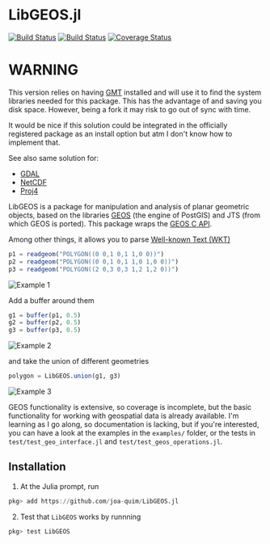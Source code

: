 LibGEOS.jl
==========
[![Build Status](https://travis-ci.org/JuliaGeo/LibGEOS.jl.svg?branch=master)](https://travis-ci.org/JuliaGeo/LibGEOS.jl)
[![Build Status](https://ci.appveyor.com/api/projects/status/github/JuliaGeo/LibGEOS.jl?svg=true&branch=master)](https://ci.appveyor.com/project/JuliaGeo/LibGEOS-jl/branch/master)
[![Coverage Status](https://coveralls.io/repos/github/JuliaGeo/LibGEOS.jl/badge.svg)](https://coveralls.io/github/JuliaGeo/LibGEOS.jl)

# WARNING

This version relies on having [GMT](https://github.com/GenericMappingTools/GMT.jl) installed and will use it to find the system libraries
needed for this package. This has the advantage of and saving you disk space. However, being a fork it may risk to go out of sync with time.

It would be nice if this solution could be integrated in the officially registered package as an install option but atm I don't know
how to implement that.

See also same solution for:

- [GDAL](https://github.com/joa-quim/GDAL.jl)
- [NetCDF](https://github.com/joa-quim/NetCDF.jl)
- [Proj4](https://github.com/joa-quim/Proj4.jl)

LibGEOS is a package for manipulation and analysis of planar geometric objects, based on the libraries [GEOS](https://trac.osgeo.org/geos/) (the engine of PostGIS) and JTS (from which GEOS is ported). This package wraps the [GEOS C API](https://geos.osgeo.org/doxygen/geos__c_8h_source.html).

Among other things, it allows you to parse [Well-known Text (WKT)](https://en.wikipedia.org/wiki/Well-known_text)

```julia
p1 = readgeom("POLYGON((0 0,1 0,1 1,0 0))")
p2 = readgeom("POLYGON((0 0,1 0,1 1,0 1,0 0))")
p3 = readgeom("POLYGON((2 0,3 0,3 1,2 1,2 0))")
```
![Example 1](examples/example1.png)

Add a buffer around them
```julia
g1 = buffer(p1, 0.5)
g2 = buffer(p2, 0.5)
g3 = buffer(p3, 0.5)
```
![Example 2](examples/example2.png)

and take the union of different geometries
```julia
polygon = LibGEOS.union(g1, g3)
```
![Example 3](examples/example3.png)

GEOS functionality is extensive, so coverage is incomplete, but the basic functionality for working with geospatial data is already available. I'm learning as I go along, so documentation is lacking, but if you're interested, you can have a look at the examples in the `examples/` folder, or the tests in `test/test_geo_interface.jl` and `test/test_geos_operations.jl`.

Installation
------------
1. At the Julia prompt, run 
  ```julia
  pkg> add https://github.com/joa-quim/LibGEOS.jl
  ```

2. Test that `LibGEOS` works by runnning
  ```julia
  pkg> test LibGEOS
  ```
